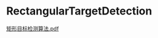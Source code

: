 # RectangularTargetDetection

[矩形目标检测算法.pdf](https://github.com/sarcoshen/RectangularTargetDetection/files/8670588/default.pdf)
